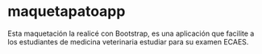 # maquetapatoapp

Esta maquetación la realicé con Bootstrap, es una aplicación que facilite a los estudiantes de medicina veterinaria estudiar para su examen ECAES.